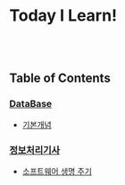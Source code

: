 # Today I Learn!
<br/>
<br/>

## Table of Contents
### [DataBase](https://github.com/OlttaeMelona/TIL/tree/master/DataBase)
- [기본개념](https://github.com/OlttaeMelona/TIL/blob/master/DataBase/%EA%B8%B0%EB%B3%B8%EA%B0%9C%EB%85%90.md)
### [정보처리기사](https://github.com/OlttaeMelona/TIL/tree/master/%EC%A0%95%EB%B3%B4%EC%B2%98%EB%A6%AC%EA%B8%B0%EC%82%AC, "정보처리기사")
- [소프트웨어 생명 주기](https://github.com/OlttaeMelona/TIL/blob/master/%EC%A0%95%EB%B3%B4%EC%B2%98%EB%A6%AC%EA%B8%B0%EC%82%AC/%EC%86%8C%ED%94%84%ED%8A%B8%EC%9B%A8%EC%96%B4%20%EC%83%9D%EB%AA%85%EC%A3%BC%EA%B8%B0.md)